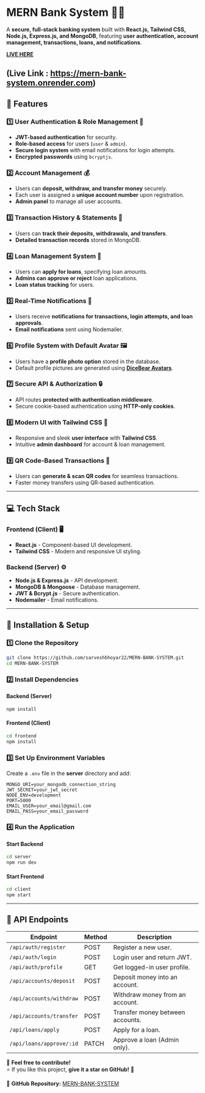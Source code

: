 # **MERN Bank System** 🏦🚀  
A **secure, full-stack banking system** built with **React.js, Tailwind CSS, Node.js, Express.js, and MongoDB**, featuring **user authentication, account management, transactions, loans, and notifications**.

**[LIVE HERE](https://mern-bank-system.onrender.com)**


  (Live Link : https://mern-bank-system.onrender.com)
---

## **🔹 Features**  

### **1️⃣ User Authentication & Role Management** 🔐  
- **JWT-based authentication** for security.  
- **Role-based access** for users (`user` & `admin`).  
- **Secure login system** with email notifications for login attempts.  
- **Encrypted passwords** using `bcryptjs`.  

### **2️⃣ Account Management** 💰  
- Users can **deposit, withdraw, and transfer money** securely.  
- Each user is assigned a **unique account number** upon registration.  
- **Admin panel** to manage all user accounts.  

### **3️⃣ Transaction History & Statements** 📜  
- Users can **track their deposits, withdrawals, and transfers**.  
- **Detailed transaction records** stored in MongoDB.  

### **4️⃣ Loan Management System** 🏦  
- Users can **apply for loans**, specifying loan amounts.  
- **Admins can approve or reject** loan applications.  
- **Loan status tracking** for users.  

### **5️⃣ Real-Time Notifications** 📩  
- Users receive **notifications for transactions, login attempts, and loan approvals**.  
- **Email notifications** sent using Nodemailer.  

### **6️⃣ Profile System with Default Avatar** 🖼  
- Users have a **profile photo option** stored in the database.  
- Default profile pictures are generated using **[DiceBear Avatars](https://www.dicebear.com/)**.  

### **7️⃣ Secure API & Authorization** 🔒  
- API routes **protected with authentication middleware**.  
- Secure cookie-based authentication using **HTTP-only cookies**.  

### **8️⃣ Modern UI with Tailwind CSS** 🎨  
- Responsive and sleek **user interface** with **Tailwind CSS**.  
- Intuitive **admin dashboard** for account & loan management.  

### **9️⃣ QR Code-Based Transactions** 📲  
- Users can **generate & scan QR codes** for seamless transactions.  
- Faster money transfers using QR-based authentication.  

---

## **💻 Tech Stack**  

### **Frontend (Client)** 🖥  
- **React.js** - Component-based UI development.  
- **Tailwind CSS** - Modern and responsive UI styling.  

### **Backend (Server)** ⚙️  
- **Node.js & Express.js** - API development.  
- **MongoDB & Mongoose** - Database management.  
- **JWT & Bcrypt.js** - Secure authentication.  
- **Nodemailer** - Email notifications.  

---

## **🚀 Installation & Setup**  

### **1️⃣ Clone the Repository**  
```bash
git clone https://github.com/sarveshbhoyar22/MERN-BANK-SYSTEM.git
cd MERN-BANK-SYSTEM
```

### **2️⃣ Install Dependencies**  
#### **Backend (Server)**
```bash
npm install
```
#### **Frontend (Client)**
```bash
cd frontend
npm install
```

### **3️⃣ Set Up Environment Variables**  
Create a `.env` file in the **server** directory and add:  
```plaintext
MONGO_URI=your_mongodb_connection_string
JWT_SECRET=your_jwt_secret
NODE_ENV=development
PORT=5000
EMAIL_USER=your_email@gmail.com
EMAIL_PASS=your_email_password
```

### **4️⃣ Run the Application**  
#### **Start Backend**  
```bash
cd server
npm run dev
```
#### **Start Frontend**  
```bash
cd client
npm start
```

---

## **📌 API Endpoints**  

| Endpoint               | Method | Description                         |
|------------------------|--------|-------------------------------------|
| `/api/auth/register`   | POST   | Register a new user.               |
| `/api/auth/login`      | POST   | Login user and return JWT.         |
| `/api/auth/profile`    | GET    | Get logged-in user profile.        |
| `/api/accounts/deposit`| POST   | Deposit money into an account.     |
| `/api/accounts/withdraw` | POST | Withdraw money from an account.    |
| `/api/accounts/transfer` | POST | Transfer money between accounts.   |
| `/api/loans/apply`     | POST   | Apply for a loan.                  |
| `/api/loans/approve/:id` | PATCH | Approve a loan (Admin only).      |
 

🚀 **Feel free to contribute!**  
⭐ If you like this project, **give it a star on GitHub!** 🌟  

🔗 **GitHub Repository:** [MERN-BANK-SYSTEM](https://github.com/sarveshbhoyar22/MERN-BANK-SYSTEM)
